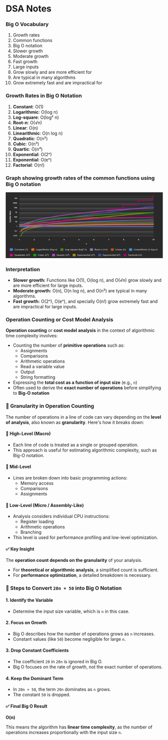 # DSA Notes

###  Big O Vocabulary

1. Growth rates
2. Common functions
3. Big O notation
4. Slower growth
5. Moderate growth
6. Fast growth
7. Large inputs
8. Grow slowly and are more efficient for
9. Are typical in many algorithms
10. Grow extremely fast and are impractical for

### Growth Rates in Big O Notation

1. **Constant**: O(1)
2. **Logarithmic**: O(log n)
3. **Log-square**: O(log² n)
4. **Root-n**: O(√n)
5. **Linear**: O(n)
6. **Linearithmic**: O(n log n)
7. **Quadratic**: O(n²)
8. **Cubic**: O(n³)
9. **Quartic**: O(n⁴)
10. **Exponential**: O(2ⁿ)
11. **Exponential**: O(eⁿ)
12. **Factorial**: O(n!)

### Graph showing growth rates of the common functions using Big O notation

![graph-growth-rates-big-o.png](img/graph-growth-rates-big-o.png)

### Interpretation ###

* **Slower growth:** Functions like O(1), O(log n), and O(√n) grow slowly and are more efficient for large inputs.
* **Moderate growth:** O(n), O(n log n), and O(n²) are typical in many algorithms.
* **Fast growth:** O(2ⁿ), O(eⁿ), and specially O(n!) grow extremely fast and are impractical for large inputs.

### Operation Counting or Cost Model Analysis

**Operation counting** or **cost model analysis** in the context of algorithmic time complexity involves:

- Counting the number of **primitive operations** such as:
    - Assignments
    - Comparisons
    - Arithmetic operations
    - Read a variable value
    - Output
    - String formatting
- Expressing the **total cost as a function of input size** (e.g., `n`)
- Often used to derive the **exact number of operations** before simplifying to **Big-O notation**

### 🧠 Granularity in Operation Counting

The number of operations in a line of code can vary depending on the **level of analysis**, also known as **granularity**. Here's how it breaks down:

#### 🔹 High-Level (Macro)
- Each line of code is treated as a single or grouped operation.
- This approach is useful for estimating algorithmic complexity, such as Big-O notation.

#### 🔹 Mid-Level
- Lines are broken down into basic programming actions:
    - Memory access
    - Comparisons
    - Assignments

#### 🔹 Low-Level (Micro / Assembly-Like)
- Analysis considers individual CPU instructions:
    - Register loading
    - Arithmetic operations
    - Branching
- This level is used for performance profiling and low-level optimization.

#### ✅ Key Insight

The **operation count depends on the granularity** of your analysis.
- For **theoretical or algorithmic analysis**, a simplified count is sufficient.
- For **performance optimization**, a detailed breakdown is necessary.

### 📐 Steps to Convert `20n + 50` into Big O Notation

#### 1. Identify the Variable
- Determine the input size variable, which is `n` in this case.

#### 2. Focus on Growth
- Big O describes how the number of operations grows as `n` increases.
- Constant values (like `50`) become negligible for large `n`.

#### 3. Drop Constant Coefficients
- The coefficient `20` in `20n` is ignored in Big O.
- Big O focuses on the rate of growth, not the exact number of operations.

#### 4. Keep the Dominant Term
- In `20n + 50`, the term `20n` dominates as `n` grows.
- The constant `50` is dropped.

#### ✅ Final Big O Result
**O(n)**

This means the algorithm has **linear time complexity**, as the number of operations increases proportionally with the input size `n`.